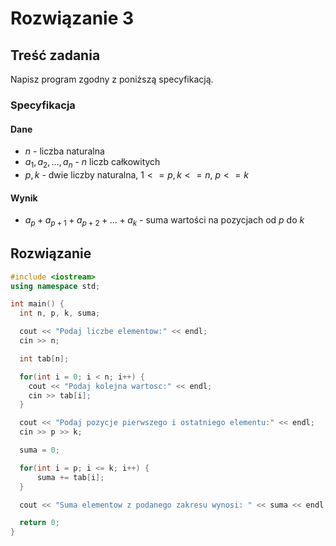 # Rozwiązanie 3

## Treść zadania

Napisz program zgodny z poniższą specyfikacją.

### Specyfikacja

#### Dane

* $n$ - liczba naturalna
* $a_1,a_2,\dots,a_n$ - $n$ liczb całkowitych
* $p, k$ - dwie liczby naturalna, $1<=p,k<=n$, $p <= k$

#### Wynik

* $a_p+a_{p+1}+a_{p+2}+...+a_{k}$ - suma wartości na pozycjach od $p$ do $k$

## Rozwiązanie

```cpp
#include <iostream>
using namespace std;

int main() {
  int n, p, k, suma;

  cout << "Podaj liczbe elementow:" << endl;
  cin >> n;

  int tab[n];

  for(int i = 0; i < n; i++) {
    cout << "Podaj kolejna wartosc:" << endl;
    cin >> tab[i];
  }

  cout << "Podaj pozycje pierwszego i ostatniego elementu:" << endl;
  cin >> p >> k;

  suma = 0;

  for(int i = p; i <= k; i++) {
      suma += tab[i];
  }

  cout << "Suma elementow z podanego zakresu wynosi: " << suma << endl;

  return 0;
}
```